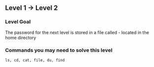 ## Level 1 -> Level 2

### Level Goal

The password for the next level is stored in a file called - located in the home directory

### Commands you may need to solve this level

```ls, cd, cat, file, du, find```